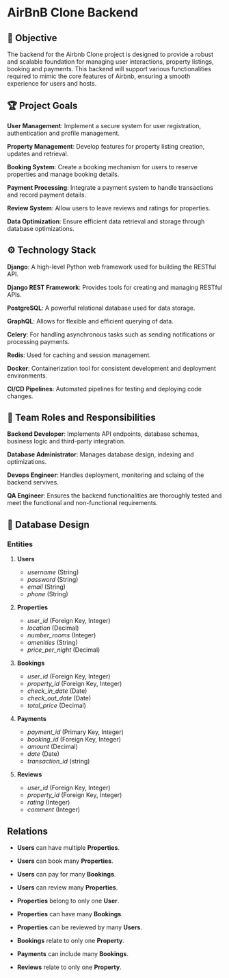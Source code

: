 # AirBnB Clone Backend

## :rocket: Objective

The backend for the Airbnb Clone project is designed to provide a robust and 
scalable foundation for managing user interactions, property listings, booking and payments. This backend will support various functionalities required to 
mimic the core features of Airbnb, ensuring a smooth experience for users and 
hosts.

## :trophy: Project Goals

**User Management**: Implement a secure system for user registration, authentication and profile management.

**Property Management**: Develop features for property listing creation, updates and retrieval.

**Booking System**: Create a booking mechanism for users to reserve properties and manage booking details.

**Payment Processing**: Integrate a payment system to handle transactions and record payment details.

**Review System**: Allow users to leave reviews and ratings for properties.

**Data Optimization**: Ensure efficient data retrieval and storage through database optimizations.

## :gear: Technology Stack

**Django**: A high-level Python web framework used for building the RESTful API.

**Django REST Framework**: Provides tools for creating and managing RESTful APIs.

**PostgreSQL**: A powerful relational database used for data storage.

**GraphQL**: Allows for flexible and efficient querying of data.

**Celery**: For handling asynchronous tasks such as sending notifications or processing payments.

**Redis**: Used for caching and session management.

**Docker**: Containerization tool for consistent development and deployment environments.

**CI/CD Pipelines**: Automated pipelines for testing and deploying code changes.

## :busts_in_silhouette: Team Roles and Responsibilities

**Backend Developer**: Implements API endpoints, database schemas, business logic and third-party integration.

**Database Administrator**: Manages database design, indexing and optimizations.

**Devops Engineer**: Handles deployment, monitoring and sclaing of the backend servives.

**QA Engineer**: Ensures the backend functionalities are thoroughly tested and meet the functional and non-functional requirements.

## :memo: Database Design

### Entities

1. **Users**
   * *username* (String)
   * *password* (String)
   * *email* (String)
   * *phone* (String)
   
2. **Properties**
   * *user_id* (Foreign Key, Integer)
   * *location* (Decimal)
   * *number_rooms* (Integer)
   * *amenities* (String)
   * *price_per_night* (Decimal)
   
3. **Bookings**
   * *user_id* (Foreign Key, Integer)
   * *property_id* (Foreign Key, Integer)
   * *check_in_date* (Date)
   * *check_out_date* (Date)
   * *total_price* (Decimal)
   
4. **Payments**
   * *payment_id* (Primary Key, Integer)
   * *booking_id* (Foreign Key, Integer)
   * *amount* (Decimal)
   * *date* (Date)
   * *transaction_id* (string)
   
5. **Reviews**
   * *user_id* (Foreign Key, Integer)
   * *property_id* (Foreign Key, Integer)
   * *rating* (Integer)
   * *comment* (Integer)

## Relations

* **Users** can have multiple **Properties**.
* **Users** can book many **Properties**.
* **Users** can pay for many **Bookings**.
* **Users** can review many **Properties**.

* **Properties** belong to only one **User**.
* **Properties** can have many **Bookings**.
* **Properties** can be reviewed by many **Users**.

* **Bookings** relate to only one **Property**.

* **Payments** can include many **Bookings**.

* **Reviews** relate to only one **Property**.

## 
